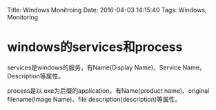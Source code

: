 Title: Windows Monitroing
Date: 2016-04-03 14:15:40
Tags: Windows, Monitoring


# windows的services和process

services是windows的服务，有Name(Display Name)，Service Name，Description等属性。

process是以.exe为后缀的application，有Name(product name)、original filename(Image Name)、file description(description)等属性。
